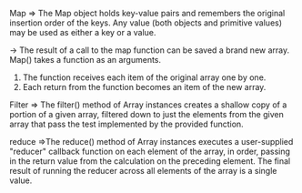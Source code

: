 Map => The Map object holds key-value pairs and remembers the original insertion order of the keys. Any value (both objects and primitive values) may be used as either a key or a value.

-> The result of a call to the map function can be saved a brand new array.
Map() takes a function as an arguments.
1. The function receives each item of the original array one by one.
2. Each return from the function becomes an item of the new array.


Filter => The filter() method of Array instances creates a shallow copy of a portion of a given array, filtered down to just the elements from the given array that pass the test implemented by the provided function.


reduce =>The reduce() method of Array instances executes a user-supplied "reducer" callback function on each element of the array, in order, passing in the return value from the calculation on the preceding element. The final result of running the reducer across all elements of the array is a single value.

